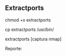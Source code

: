 ## Extractports

chmod +x extractports

cp extractports /usr/bin/

extractports [captura nmap]

Reporte:



